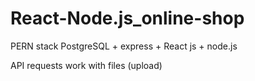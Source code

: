 # React-Node.js_online-shop
PERN stack PostgreSQL + express + React js + node.js

API requests
work with files (upload) 
